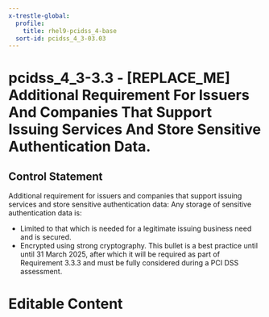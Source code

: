 ```yaml
---
x-trestle-global:
  profile:
    title: rhel9-pcidss_4-base
  sort-id: pcidss_4_3-03.03
---
```


# pcidss_4_3-3.3 - \[REPLACE_ME\] Additional Requirement For Issuers And Companies That Support Issuing Services And Store Sensitive Authentication Data.

## Control Statement

Additional requirement for issuers and companies that support issuing services and store
sensitive authentication data: Any storage of sensitive authentication data is:
- Limited to that which is needed for a legitimate issuing business need and is secured.
- Encrypted using strong cryptography. This bullet is a best practice until until
31 March 2025, after which it will be required as part of Requirement 3.3.3 and must be
fully considered during a PCI DSS assessment.

# Editable Content

<!-- Make additions and edits below -->
<!-- The above represents the contents of the control as received by the profile, prior to additions. -->
<!-- If the profile makes additions to the control, they will appear below. -->
<!-- The above markdown may not be edited but you may edit the content below, and/or introduce new additions to be made by the profile. -->
<!-- If there is a yaml header at the top, parameter values may be edited. Use --set-parameters to incorporate the changes during assembly. -->
<!-- The content here will then replace what is in the profile for this control, after running profile-assemble. -->
<!-- The current profile has no added parts for this control, but you may add new ones here. -->
<!-- Each addition must have a heading either of the form ## Control my_addition_name -->
<!-- or ## Part a. (where the a. refers to one of the control statement labels.) -->
<!-- "## Control" parts are new parts added after the statement part. -->
<!-- "## Part" parts are new parts added into the top-level statement part with that label. -->
<!-- Subparts may be added with nested hash levels of the form ### My Subpart Name -->
<!-- underneath the parent ## Control or ## Part being added -->
<!-- See https://oscal-compass.github.io/compliance-trestle/tutorials/ssp_profile_catalog_authoring/ssp_profile_catalog_authoring for guidance. -->

